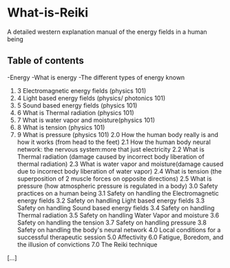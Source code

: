 # What-is-Reiki
A detailed western explanation manual of the energy fields in a human being


## Table of contents
-Energy
  -What is energy
  -The different types of energy known
1. 3 Electromagnetic energy fields (physics 101)
1. 4 Light based energy fields (physics/ photonics 101)
1. 5 Sound based energy fields (physics 101)
1. 6 What is Thermal radiation (physics 101)
1. 7 What is water vapor and moisture(physics 101)
1. 8 What is tension (physics 101)
1. 9 What is pressure (physics 101)
2.0 How the human body really is and how it works (from head to the feet) 
2.1 How the human body neural network:  the nervous system:more that just electricity
2.2 What is Thermal radiation (damage caused by incorrect body liberation of thermal radiation)
2.3 What is water vapor and moisture(damage caused due to incorrect body liberation of water vapor)
2.4 What is tension (the superposition of 2 muscle forces on opposite directions)
2.5 What is pressure (how atmospheric pressure is regulated in a body)
3.0 Safety practices on a human being
3.1 Safety on handling the Electromagnetic energy fields
3.2 Safety on handling Light based energy fields
3.3 Safety on handling Sound based energy fields
3.4 Safety on handling Thermal radiation 
3.5 Safety on handling Water Vapor and moisture
3.6 Safety on handling the tension
3.7 Safety on handling pressure
3.8 Safety on handling the body's neural network
4.0 Local conditions for a successful therapeutic session
5.0 Affectivity
6.0 Fatigue, Boredom, and the illusion of  convictions
7.0 The Reiki technique 

[…]


